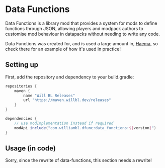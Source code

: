 # Data Functions

Data Functions is a library mod that provides a system for mods to define functions through JSON, allowing players and
modpack authors to customise mod behaviour in datapacks without needing to write any code. 

Data Functions was created for, and is used a large amount in, [Haema](https://github.com/williambl/haema), so check there
for an example of how it's used in practice!

## Setting up

First, add the repository and dependency to your build.gradle:

```groovy
repositories {
    maven {
        name "Will BL Releases"
        url "https://maven.willbl.dev/releases"
    }
}

dependencies {
    // use modImplementation instead if required
    modApi include("com.williambl.dfunc:data_functions:${version}")
}
```
## Usage (in code)

Sorry, since the rewrite of data-functions, this section needs a rewrite!
